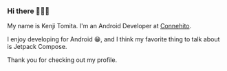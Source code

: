 ### Hi there 👋👋👋

My name is Kenji Tomita. I'm an Android Developer at [Connehito](https://connehito.com/).

I enjoy developing for Android 😁, and I think my favorite thing to talk about is Jetpack Compose.

Thank you for checking out my profile.
